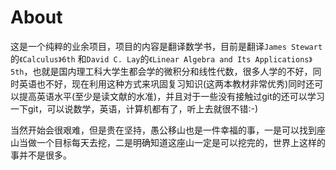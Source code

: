 # About

​	这是一个纯粹的业余项目，项目的内容是翻译数学书，目前是翻译`James Stewart`的`《Calculus》6th` 和`David C. Lay`的`《Linear Algebra and Its Applications》5th`，也就是国内理工科大学生都会学的微积分和线性代数，很多人学的不好，同时英语也不好，现在利用这种方式来巩固复习知识(这两本教材非常优秀)同时还可以提高英语水平(至少是读文献的水准)，并且对于一些没有接触过git的还可以学习一下git，可以说数学，英语，计算机都有了，听上去就很不错:-)

​	 当然开始会很艰难，但是贵在坚持，愚公移山也是一件幸福的事，一是可以找到座山当做一个目标每天去挖，二是明确知道这座山一定是可以挖完的，世界上这样的事并不是很多。



